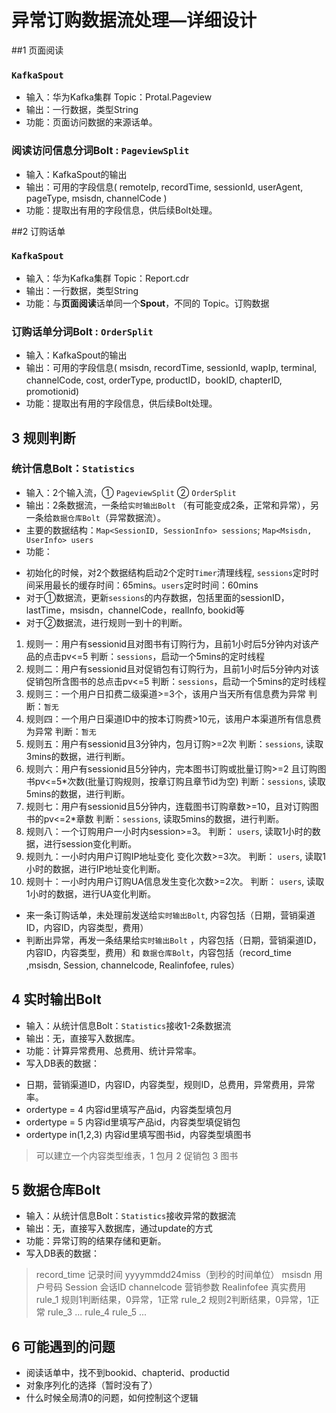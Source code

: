 # 异常订购数据流处理—详细设计

##1 页面阅读
### `KafkaSpout`
- 输入：华为Kafka集群 Topic：Protal.Pageview
- 输出：一行数据，类型String
- 功能：页面访问数据的来源话单。

### 阅读访问信息分词Bolt : `PageviewSplit`
- 输入：KafkaSpout的输出
- 输出：可用的字段信息( remoteIp, recordTime, sessionId, userAgent, pageType, msisdn, channelCode )
- 功能：提取出有用的字段信息，供后续Bolt处理。

##2 订购话单
### `KafkaSpout`
- 输入：华为Kafka集群 Topic：Report.cdr
- 输出：一行数据，类型String
- 功能：与**页面阅读**话单同一个**Spout**，不同的 Topic。订购数据

### 订购话单分词Bolt : `OrderSplit`
- 输入：KafkaSpout的输出
- 输出：可用的字段信息( msisdn, recordTime, sessionId, wapIp, terminal, channelCode, cost, orderType, productID，bookID, chapterID, promotionid)
- 功能：提取出有用的字段信息，供后续Bolt处理。

## 3 规则判断
### 统计信息Bolt：`Statistics`
- 输入：2个输入流，① `PageviewSplit` ② `OrderSplit`
- 输出：2条数据流，一条给`实时输出Bolt` （有可能变成2条，正常和异常），另一条给`数据仓库Bolt`（异常数据流）。
- 主要的数据结构：`Map<SessionID, SessionInfo> sessions`; `Map<Msisdn, UserInfo> users`
- 功能：
 * 初始化的时候，对2个数据结构启动2个定时`Timer`清理线程, `sessions`定时时间采用最长的缓存时间：65mins。`users`定时时间：60mins
 * 对于①数据流，更新`sessions`的内存数据，包括里面的sessionID，lastTime，msisdn，channelCode，realInfo, bookid等
 * 对于②数据流，进行规则一到十的判断。
 1. 规则一：用户有sessionid且对图书有订购行为，且前1小时后5分钟内对该产品的点击pv<=5
 判断：`sessions`，启动一个5mins的定时线程
 2. 规则二：用户有sessionid且对促销包有订购行为，且前1小时后5分钟内对该促销包所含图书的总点击pv<=5
 判断：`sessions`，启动一个5mins的定时线程
 3. 规则三：一个用户日扣费二级渠道>=3个，该用户当天所有信息费为异常 
  判断：`暂无`
 4. 规则四：一个用户日渠道ID中的按本订购费>10元，该用户本渠道所有信息费为异常
  判断：`暂无`
 5. 规则五：用户有sessionid且3分钟内，包月订购>=2次
   判断：`sessions`, 读取3mins的数据，进行判断。
 6. 规则六：用户有sessionid且5分钟内，完本图书订购或批量订购>=2 且订购图书pv<=5*次数(批量订购规则，按章订购且章节id为空)
  判断：`sessions`, 读取5mins的数据，进行判断。
 7. 规则七：用户有sessionid且5分钟内，连载图书订购章数>=10，且对订购图书的pv<=2*章数
 判断：`sessions`, 读取5mins的数据，进行判断。
 8. 规则八：一个订购用户一小时内session>=3。 
  判断： `users`, 读取1小时的数据，进行session变化判断。
 9. 规则九：一小时内用户订购IP地址变化 变化次数>=3次。
  判断： `users`, 读取1小时的数据，进行IP地址变化判断。
 10. 规则十：一小时内用户订购UA信息发生变化次数>=2次。
  判断： `users`, 读取1小时的数据，进行UA变化判断。

 * 来一条订购话单，未处理前发送给`实时输出Bolt`, 内容包括（日期，营销渠道ID，内容ID，内容类型，费用）
 * 判断出异常，再发一条结果给`实时输出Bolt` ，内容包括（日期，营销渠道ID，内容ID，内容类型，费用）和 `数据仓库Bolt`，内容包括（record_time ,msisdn,  Session, channelcode, Realinfofee, rules）

## 4 实时输出Bolt
- 输入：从统计信息Bolt：`Statistics`接收1-2条数据流
- 输出：无，直接写入数据库。
- 功能：计算异常费用、总费用、统计异常率。
- 写入DB表的数据：
 * 日期，营销渠道ID，内容ID，内容类型，规则ID，总费用，异常费用，异常率。
 * ordertype = 4 内容id里填写产品id，内容类型填包月
 * ordertype = 5 内容id里填写产品id，内容类型填促销包
 * ordertype in(1,2,3) 内容id里填写图书id，内容类型填图书
 > 可以建立一个内容类型维表，1 包月 2 促销包 3 图书


## 5 数据仓库Bolt
- 输入：从统计信息Bolt：`Statistics`接收异常的数据流
- 输出：无，直接写入数据库，通过update的方式
- 功能：异常订购的结果存储和更新。
- 写入DB表的数据：
 > record_time    记录时间 yyyymmdd24miss（到秒的时间单位）
msisdn         用户号码
Session        会话ID
channelcode    营销参数
Realinfofee    真实费用
rule_1         规则1判断结果，0异常，1正常
rule_2         规则2判断结果，0异常，1正常
rule_3         ...
rule_4
rule_5
...

## 6 可能遇到的问题
- 阅读话单中，找不到bookid、chapterid、productid
- 对象序列化的选择（暂时没有了）
- 什么时候全局清0的问题，如何控制这个逻辑
